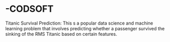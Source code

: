 # -CODSOFT
Titanic Survival Prediction: This s a popular data science and machine learning problem that involves predicting whether a passenger survived the sinking of the RMS Titanic based on certain features.
